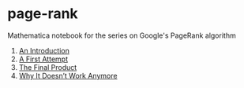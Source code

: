 page-rank
=========

Mathematica notebook for the series on Google's PageRank algorithm

1. [An Introduction](http://jeremykun.wordpress.com/2011/06/12/googles-pagerank-introduction/)
2. [A First Attempt](http://jeremykun.wordpress.com/2011/06/18/googles-pagerank-a-first-attempt/)
3. [The Final Product](http://jeremykun.wordpress.com/2011/06/20/googles-page-rank-the-final-product/)
4. [Why It Doesn’t Work Anymore](http://jeremykun.wordpress.com/2011/06/21/googles-page-rank-why-it-doesnt-work-anymore/)
